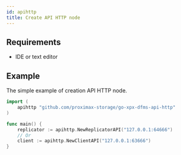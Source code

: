 ```yaml
---
id: apihttp
title: Create API HTTP node
---
```


## Requirements

- IDE or text editor

## Example

The simple example of creation API HTTP node.

```go
import (
    apihttp "github.com/proximax-storage/go-xpx-dfms-api-http"
)

func main() {
    replicator := apihttp.NewReplicatorAPI("127.0.0.1:64666")
    // Or
    client := apihttp.NewClientAPI("127.0.0.1:63666")
}
```
